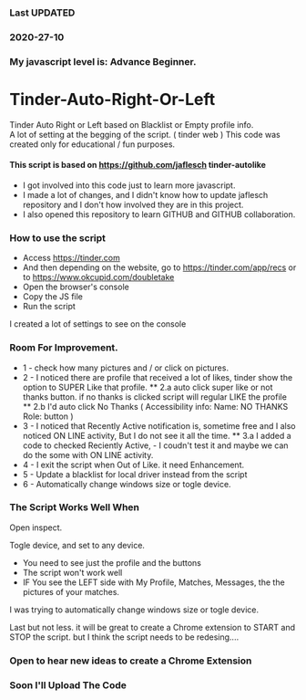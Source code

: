### Last UPDATED 
### 2020-27-10

### My javascript level is: Advance Beginner. 
# Tinder-Auto-Right-Or-Left
Tinder Auto Right or Left based on Blacklist or Empty profile info.  
A lot of setting at the begging of the script.  ( tinder web )
This code was created only for educational / fun purposes.

#### This script is based on https://github.com/jaflesch tinder-autolike 
- I got involved into this code just to learn more javascript.
- I made a lot of changes, and I didn't know how to update jaflesch repository and I don't how involved they are in this project.
- I also opened this repository to learn GITHUB and GITHUB collaboration. 

### How to use the script
- Access https://tinder.com
- And then depending on the website, go to https://tinder.com/app/recs or to https://www.okcupid.com/doubletake
- Open the browser's console
- Copy the JS file
- Run the script

I created a lot of settings to see on the console 

### Room For Improvement.

* 1 - check how many pictures and / or click on pictures.
* 2 - I noticed there are profile that received a lot of likes, tinder show the option to SUPER Like that profile. 
** 2.a auto click super like or not thanks button. if no thanks is clicked script will regular LIKE the profile
** 2.b I'd auto click No Thanks  ( Accessibility info:  Name:  NO THANKS  Role: button )
* 3 - I noticed that Recently Active notification is, sometime free and I also noticed ON LINE activity, But I do not see it all the time. 
** 3.a I added a code to checked Reciently Active, - I coudn't test it and maybe we can do the some with ON LINE activity. 
* 4 - I exit the script when Out of Like. it need Enhancement. 
* 5 - Update a blacklist for local driver instead from the script 
* 6 - Automatically change windows size or togle device.


### The Script Works Well When

Open inspect.

Togle device, and set to any device.

* You need to see just the profile and the buttons
* The script won't work well
* IF You see the LEFT side with My Profile, Matches, Messages, the the pictures of your matches.

I was trying to automatically change windows size or togle device.

Last but not less. it will be great to create a Chrome extension to START and STOP the script. 
but I think the script needs to be redesing.... 
### Open to hear new ideas to create a Chrome Extension


### Soon I'll Upload The Code
